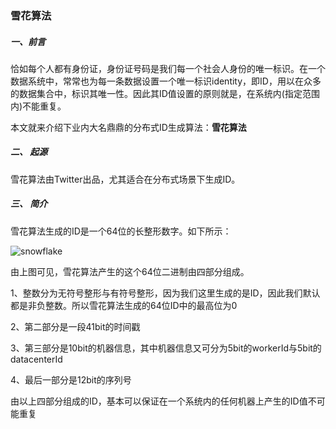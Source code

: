 ### 雪花算法

##### 一、前言

恰如每个人都有身份证，身份证号码是我们每一个社会人身份的唯一标识。在一个数据系统中，常常也为每一条数据设置一个唯一标识identity，即ID，用以在众多的数据集合中，标识其唯一性。因此其ID值设置的原则就是，在系统内(指定范围内)不能重复。

本文就来介绍下业内大名鼎鼎的分布式ID生成算法：<b>雪花算法</b>

##### 二、 起源

雪花算法由Twitter出品，尤其适合在分布式场景下生成ID。

##### 三、 简介

雪花算法生成的ID是一个64位的长整形数字。如下所示：

![snowflake](https://doc-image-1306912501.cos.ap-hongkong.myqcloud.com/snow_flake.png)



由上图可见，雪花算法产生的这个64位二进制由四部分组成。

1、整数分为无符号整形与有符号整形，因为我们这里生成的是ID，因此我们默认都是非负整数。所以雪花算法生成的64位ID中的最高位为0

2、第二部分是一段41bit的时间戳

3、第三部分是10bit的机器信息，其中机器信息又可分为5bit的workerId与5bit的datacenterId

4、最后一部分是12bit的序列号

由以上四部分组成的ID，基本可以保证在一个系统内的任何机器上产生的ID值不可能重复















